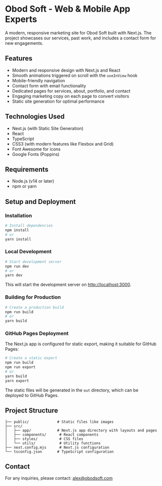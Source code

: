 # Obod Soft - Web & Mobile App Experts

A modern, responsive marketing site for Obod Soft built with Next.js. The project showcases our services, past work, and includes a contact form for new engagements.

## Features

- Modern and responsive design with Next.js and React
- Smooth animations triggered on scroll with the `useInView` hook
- Mobile-friendly navigation
- Contact form with email functionality
- Dedicated pages for services, about, portfolio, and contact
- Engaging marketing copy on each page to convert visitors
- Static site generation for optimal performance

## Technologies Used

- Next.js (with Static Site Generation)
- React
- TypeScript
- CSS3 (with modern features like Flexbox and Grid)
- Font Awesome for icons
- Google Fonts (Poppins)

## Requirements

- Node.js (v14 or later)
- npm or yarn

## Setup and Deployment

### Installation

```bash
# Install dependencies
npm install
# or
yarn install
```

### Local Development

```bash
# Start development server
npm run dev
# or
yarn dev
```

This will start the development server on [http://localhost:3000](http://localhost:3000).

### Building for Production

```bash
# Create a production build
npm run build
# or
yarn build
```

### GitHub Pages Deployment

The Next.js app is configured for static export, making it suitable for GitHub Pages:

```bash
# Create a static export
npm run build
npm run export
# or
yarn build
yarn export
```

The static files will be generated in the `out` directory, which can be deployed to GitHub Pages.

## Project Structure

```
├── public/             # Static files like images
├── src/
│   ├── app/            # Next.js app directory with layouts and pages
│   ├── components/      # React components
│   ├── styles/          # CSS files
│   └── utils/           # Utility functions
├── next.config.mjs      # Next.js configuration
└── tsconfig.json       # TypeScript configuration
```

## Contact

For any inquiries, please contact: alex@obodsoft.com

